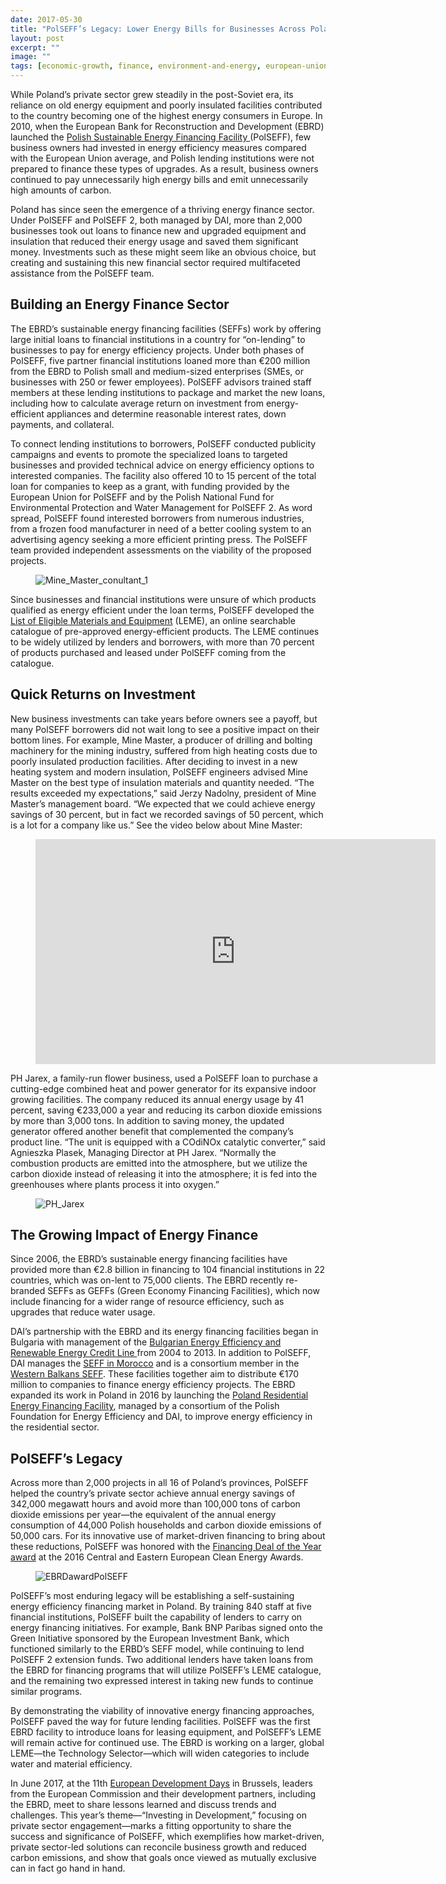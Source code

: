 ```yaml
---
date: 2017-05-30
title: "PolSEFF’s Legacy: Lower Energy Bills for Businesses Across Poland; a Financing Model to Scale and Replicate"
layout: post
excerpt: ""
image: ""
tags: [economic-growth, finance, environment-and-energy, european-union]
---
```

<p>While Poland’s private sector grew steadily in the post-Soviet era, its reliance on old energy equipment and poorly insulated facilities contributed to the country becoming one of the highest energy consumers in Europe. In 2010, when the European Bank for Reconstruction and Development (EBRD) launched the <a href="https://www.dai.com/our-work/projects/poland-polish-sustainable-energy-financing-facility-polseff">Polish Sustainable Energy Financing Facility </a>(PolSEFF), few business owners had invested in energy efficiency measures compared with the European Union average, and Polish lending institutions were not prepared to finance these types of upgrades. As a result, business owners continued to pay unnecessarily high energy bills and emit unnecessarily high amounts of carbon.</p><p>Poland has since seen the emergence of a thriving energy finance sector. Under PolSEFF and PolSEFF 2, both managed by DAI, more than 2,000 businesses took out loans to finance new and upgraded equipment and insulation that reduced their energy usage and saved them significant money. Investments such as these might seem like an obvious choice, but creating and sustaining this new financial sector required multifaceted assistance from the PolSEFF team.</p><h2 id="building-an-energy-finance-sector">Building an Energy Finance Sector</h2><p>The EBRD’s sustainable energy financing facilities (SEFFs) work by offering large initial loans to financial institutions in a country for “on-lending” to businesses to pay for energy efficiency projects. Under both phases of PolSEFF, five partner financial institutions loaned more than €200 million from the EBRD to Polish small and medium-sized enterprises (SMEs, or businesses with 250 or fewer employees). PolSEFF advisors trained staff members at these lending institutions to package and market the new loans, including how to calculate average return on investment from energy-efficient appliances and determine reasonable interest rates, down payments, and collateral.</p><p>To connect lending institutions to borrowers, PolSEFF conducted publicity campaigns and events to promote the specialized loans to targeted businesses and provided technical advice on energy efficiency options to interested companies. The facility also offered 10 to 15 percent of the total loan for companies to keep as a grant, with funding provided by the European Union for PolSEFF and by the Polish National Fund for Environmental Protection and Water Management for PolSEFF 2. As word spread, PolSEFF found interested borrowers from numerous industries, from a frozen food manufacturer in need of a better cooling system to an advertising agency seeking a more efficient printing press. The PolSEFF team provided independent assessments on the viability of the proposed projects.</p><figure class="kg-card kg-image-card"><img src="https://pubs.ghost.io/uploads/Mine_Master_conultant_1.jpg" class="kg-image" alt="Mine_Master_conultant_1" loading="lazy" title="PolSEFF consultants provided assessments to businesses."></figure><p>Since businesses and financial institutions were unsure of which products qualified as energy efficient under the loan terms, PolSEFF developed the <a href="https://youtu.be/Ww7Rydywh6Y">List of Eligible Materials and Equipment</a> (LEME), an online searchable catalogue of pre-approved energy-efficient products. The LEME continues to be widely utilized by lenders and borrowers, with more than 70 percent of products purchased and leased under PolSEFF coming from the catalogue.</p><h2 id="quick-returns-on-investment">Quick Returns on Investment</h2><p>New business investments can take years before owners see a payoff, but many PolSEFF borrowers did not wait long to see a positive impact on their bottom lines. For example, Mine Master, a producer of drilling and bolting machinery for the mining industry, suffered from high heating costs due to poorly insulated production facilities. After deciding to invest in a new heating system and modern insulation, PolSEFF engineers advised Mine Master on the best type of insulation materials and quantity needed. “The results exceeded my expectations,” said Jerzy Nadolny, president of Mine Master’s management board. “We expected that we could achieve energy savings of 30 percent, but in fact we recorded savings of 50 percent, which is a lot for a company like us.” See the video below about Mine Master:</p><figure class="kg-card kg-embed-card"><iframe src="https://player.vimeo.com/video/68727241" width="640" height="360" frameborder="0" webkitallowfullscreen="" mozallowfullscreen="" allowfullscreen=""></iframe></figure><p>PH Jarex, a family-run flower business, used a PolSEFF loan to purchase a cutting-edge combined heat and power generator for its expansive indoor growing facilities. The company reduced its annual energy usage by 41 percent, saving €233,000 a year and reducing its carbon dioxide emissions by more than 3,000 tons. In addition to saving money, the updated generator offered another benefit that complemented the company’s product line. “The unit is equipped with a COdiNOx catalytic converter,” said Agnieszka Plasek, Managing Director at PH Jarex. “Normally the combustion products are emitted into the atmosphere, but we utilize the carbon dioxide instead of releasing it into the atmosphere; it is fed into the greenhouses where plants process it into oxygen.”</p><figure class="kg-card kg-image-card"><img src="https://pubs.ghost.io/uploads/PH_Jarex.jpg" class="kg-image" alt="PH_Jarex" loading="lazy" title="PH Jarex, a family-run flower business, used a loan to purchase a cutting-edge combined heat and power generator for its indoor growing facilities."></figure><h2 id="the-growing-impact-of-energy-finance">The Growing Impact of Energy Finance</h2><p>Since 2006, the EBRD’s sustainable energy financing facilities have provided more than €2.8 billion in financing to 104 financial institutions in 22 countries, which was on-lent to 75,000 clients. The EBRD recently re-branded SEFFs as GEFFs (Green Economy Financing Facilities), which now include financing for a wider range of resource efficiency, such as upgrades that reduce water usage.</p><p>DAI’s partnership with the EBRD and its energy financing facilities began in Bulgaria with management of the <a href="https://www.dai.com/our-work/projects/bulgaria-energy-efficiency-and-renewable-energy-credit-line-support-rational">Bulgarian Energy Efficiency and Renewable Energy Credit Line </a> from 2004 to 2013. In addition to PolSEFF, DAI manages the <a href="https://www.dai.com/our-work/projects/morocco-sustainable-energy-financing-facility-morseff">SEFF in Morocco</a> and is a consortium member in the <a href="https://www.dai.com/our-work/projects/western-balkans-sustainable-energy-finance-facility-webseff-i-ii">Western Balkans SEFF</a>. These facilities together aim to distribute €170 million to companies to finance energy efficiency projects. The EBRD expanded its work in Poland in 2016 by launching the <a href="https://www.dai.com/our-work/projects/polish-residential-energy-efficiency-financing-facility-poland-reff">Poland Residential Energy Financing Facility</a>, managed by a consortium of the Polish Foundation for Energy Efficiency and DAI, to improve energy efficiency in the residential sector.</p><h2 id="polseff-s-legacy">PolSEFF’s Legacy</h2><p>Across more than 2,000 projects in all 16 of Poland’s provinces, PolSEFF helped the country’s private sector achieve annual energy savings of 342,000 megawatt hours and avoid more than 100,000 tons of carbon dioxide emissions per year—the equivalent of the annual energy consumption of 44,000 Polish households and carbon dioxide emissions of 50,000 cars. For its innovative use of market-driven financing to bring about these reductions, PolSEFF was honored with the <a href="https://www.dai.com/news/polish-sustainable-energy-financing-facility-wins-clean-energy-award">Financing Deal of the Year award</a> at the 2016 Central and Eastern European Clean Energy Awards.</p><figure class="kg-card kg-image-card"><img src="https://pubs.ghost.io/uploads/PolSEFF_award.jpg" class="kg-image" alt="EBRDawardPolSEFF" loading="lazy" title="Anna Chmielewska, Principal Banker at the EBRD, accepting PolSEFF's Financing Deal of the Year award at the 2016 Central and Eastern European Clean Energy Awards."></figure><p>PolSEFF’s most enduring legacy will be establishing a self-sustaining energy efficiency financing market in Poland. By training 840 staff at five financial institutions, PolSEFF built the capability of lenders to carry on energy financing initiatives. For example, Bank BNP Paribas signed onto the Green Initiative sponsored by the European Investment Bank, which functioned similarly to the ERBD’s SEFF model, while continuing to lend PolSEFF 2 extension funds. Two additional lenders have taken loans from the EBRD for financing programs that will utilize PolSEFF’s LEME catalogue, and the remaining two expressed interest in taking new funds to continue similar programs.</p><p>By demonstrating the viability of innovative energy financing approaches, PolSEFF paved the way for future lending facilities. PolSEFF was the first EBRD facility to introduce loans for leasing equipment, and PolSEFF’s LEME will remain active for continued use. The EBRD is working on a larger, global LEME—the Technology Selector—which will widen categories to include water and material efficiency.</p><p>In June 2017, at the 11th <a href="https://www.eudevdays.eu/">European Development Days</a> in Brussels, leaders from the European Commission and their development partners, including the EBRD, meet to share lessons learned and discuss trends and challenges. This year’s theme—“Investing in Development,” focusing on private sector engagement—marks a fitting opportunity to share the success and significance of PolSEFF, which exemplifies how market-driven, private sector-led solutions can reconcile business growth and reduced carbon emissions, and show that goals once viewed as mutually exclusive can in fact go hand in hand.</p>
  